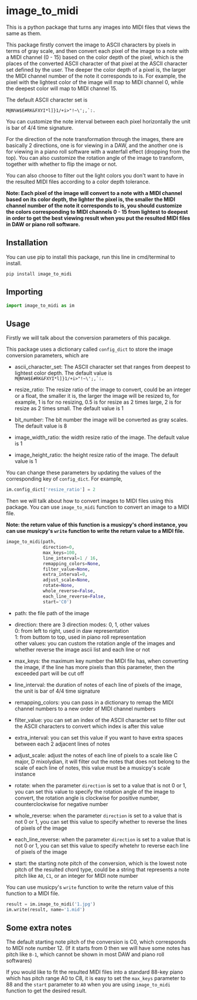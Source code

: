 # image_to_midi
 This is a python package that turns any images into MIDI files that views the same as them.
 
 This package firstly convert the image to ASCII characters by pixels in terms of gray scale, and then convert each pixel of the image to a note with a MIDI channel (0 - 15) based on the color depth of the pixel, which is the places of the converted ASCII character of that pixel at the ASCII character set defined by the user. The deeper the color depth of a pixel is, the larger the MIDI channel number of the note it corresponds to is. For example, the pixel with the lightest color of the image will map to MIDI channel 0, while the deepest color will map to MIDI channel 15.
 
 The default ASCII character set is
 ```
 M@N%W$E#RK&FXYI*l]}1/+i>"!~\';,`:.
 ```
 
 You can customize the note interval between each pixel horizontally the unit is bar of 4/4 time signature.
 
 For the direction of the note transformation through the images, there are basically 2 directions, one is for viewing in a DAW, and the another one is for viewing in a piano roll software with a waterfall effect (dropping from the top). You can also customize the rotation angle of the image to transform, together with whether to flip the image or not.
 
 You can also choose to filter out the light colors you don't want to have in the resulted MIDI files according to a color depth tolerance.
 
 **Note: Each pixel of the image will convert to a note with a MIDI channel based on its color depth, the lighter the pixel is, the smaller the MIDI channel number of the note it corresponds to is, you should customize the colors corresponding to MIDI channels 0 - 15 from lightest to deepest in order to get the best viewing result when you put the resulted MIDI files in DAW or piano roll software.**
 
 ## Installation
 You can use pip to install this package, run this line in cmd/terminal to install.
 ```
 pip install image_to_midi
 ```
 
 ## Importing
 ```python
 import image_to_midi as im
 ```
 
 ## Usage
 Firstly we will talk about the conversion parameters of this pacakge.
 
 This package uses a dictionary called `config_dict` to store the image conversion parameters, which are
 
 * ascii_character_set: The ASCII character set that ranges from deepest to lightest color depth. The default value is ``M@N%W$E#RK&FXYI*l]}1/+i>"!~\';,`:.``
 
 * resize_ratio: The resize ratio of the image to convert, could be an integer or a float, the smaller it is, the larger the image will be resized to, for example, 1 is for no resizing, 0.5 is for resize as 2 times large, 2 is for resize as 2 times small. The default value is 1
 
 * bit_number: The bit number the image will be converted as gray scales. The default value is 8
 
 * image_width_ratio: the width resize ratio of the image. The default value is 1
 
 * image_height_ratio: the height resize ratio of the image. The default value is 1
 
 You can change these parameters by updating the values of the corresponding key of `config_dict`. For example,
 ```python
 im.config_dict['resize_ratio'] = 2
 ```
 
 Then we will talk about how to convert images to MIDI files using this package. You can use `image_to_midi` function to convert an image to a MIDI file.
 
 **Note: the return value of this function is a musicpy's chord instance, you can use musicpy's `write` function to write the return value to a MIDI file.**
 
 ```python
 image_to_midi(path,
               direction=0,
               max_keys=100,
               line_interval=1 / 16,
               remapping_colors=None,
               filter_value=None,
               extra_interval=0,
               adjust_scale=None,
               rotate=None,
               whole_reverse=False,
               each_line_reverse=False,
               start='C0')
```

* path: the file path of the image

* direction: there are 3 direction modes: 0, 1, other values  
0: from left to right, used in daw representation  
1: from buttom to top, used in piano roll representation  
other values: you can custom the rotation angle of the images and whether reverse the image ascii list and each line or not

* max_keys: the maximum key number the MIDI file has, when converting the image, if the line has more pixels than this parameter, then the exceeded part will be cut off

* line_interval: the duration of notes of each line of pixels of the image, the unit is bar of 4/4 time signature

* remapping_colors: you can pass in a dictionary to remap the MIDI channel numbers to a new order of MIDI channel numbers

* filter_value: you can set an index of the ASCII character set to filter out the ASCII characters to convert which index is after this value

* extra_interval: you can set this value if you want to have extra spaces between each 2 adjacent lines of notes

* adjust_scale: adjust the notes of each line of pixels to a scale like C major, D mixolydian, it will filter out the notes that does not belong to the scale of each line of notes, this value must be a musicpy's scale instance

* rotate: when the parameter `direction` is set to a value that is not 0 or 1, you can set this value to specify the rotation angle of the image to convert, the rotation angle is clockwise for positive number, counterclockwise for negative number

* whole_reverse: when the parameter `direction` is set to a value that is not 0 or 1, you can set this value to specify whether to reverse the lines of pixels of the image

* each_line_reverse: when the parameter `direction` is set to a value that is not 0 or 1, you can set this value to specify whetehr to reverse each line of pixels of the image

* start: the starting note pitch of the conversion, which is the lowest note pitch of the resulted chord type, could be a string that represents a note pitch like `A0`, `C1`, or an integer for MIDI note number

You can use musicpy's `write` function to write the return value of this function to a MIDI file.
```python
result = im.image_to_midi('1.jpg')
im.write(result, name='1.mid')
```

## Some extra notes
The default starting note pitch of the conversion is C0, which corresponds to MIDI note number 12. (If it starts from 0 then we will have some notes has pitch like `B-1`, which cannot be shown in most DAW and piano roll softwares)

If you would like to fit the resulted MIDI files into a standard 88-key piano which has pitch range A0 to C8, it is easy to set the `max_keys` parameter to 88 and the `start` parameter to `A0` when you are using `image_to_midi` function to get the desired result.
